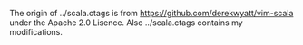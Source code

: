 The origin of ../scala.ctags is from https://github.com/derekwyatt/vim-scala under the Apache 2.0 Lisence.
Also ../scala.ctags contains my modifications.
